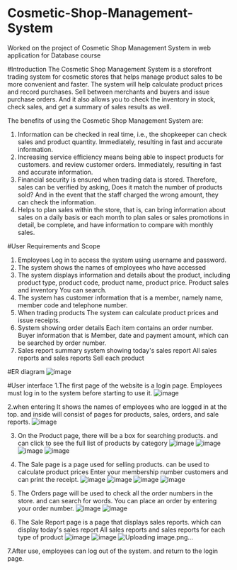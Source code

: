 # Cosmetic-Shop-Management-System
Worked on the project of Cosmetic Shop Management System in web application for Database course

#Introduction
The Cosmetic Shop Management System is a storefront trading system for cosmetic stores that helps manage product sales to be more convenient and faster. The system will help calculate product prices and record purchases. Sell between merchants and buyers and issue purchase orders. And it also allows you to check the inventory in stock, check sales, and get a summary of sales results as well.

The benefits of using the Cosmetic Shop Management System are:
1. Information can be checked in real time, i.e., the shopkeeper can check sales and product quantity. Immediately, resulting in fast and accurate information.
2. Increasing service efficiency means being able to inspect products for customers. and review customer orders. Immediately, resulting in fast and accurate information.
3. Financial security is ensured when trading data is stored. Therefore, sales can be verified by asking, Does it match the number of products sold? And in the event that the staff charged the wrong amount, they can check the information. 
4. Helps to plan sales within the store, that is, can bring information about sales on a daily basis or each month to plan sales or sales promotions in detail, be complete, and have information to compare with monthly sales.

#User Requirements and Scope
1. Employees Log in to access the system using username and password.
2. The system shows the names of employees who have accessed
3. The system displays information and details about the product, including product type, product code, product name, product price.
Product sales and inventory You can search.
4. The system has customer information that is a member, namely name, member code and telephone number.
5. When trading products The system can calculate product prices and issue receipts.
6. System showing order details Each item contains an order number. Buyer information that is
Member, date and payment amount, which can be searched by order number.
7. Sales report summary system showing today's sales report All sales reports and sales reports Sell each product

#ER diagram
![image](https://user-images.githubusercontent.com/114067223/232800264-f3bd9dab-f4ad-436a-b553-62dc53dd9e9f.png)

#User interface
1.The first page of the website is a login page. Employees must log in to the system before starting to use it.
![image](https://user-images.githubusercontent.com/114067223/232800449-493c29c7-643c-4bbc-b12d-cddbb0016d88.png)

2.when entering It shows the names of employees who are logged in at the top. and inside will consist of pages for products, sales, orders, and sale reports.
![image](https://user-images.githubusercontent.com/114067223/232800595-b66a440d-78c4-4b7d-8c47-8c6a3fb8ec5f.png)

3. On the Product page, there will be a box for searching products. and can click to see the full list of products by category
![image](https://user-images.githubusercontent.com/114067223/232800773-226c6dff-fa0c-4414-b035-397c0cfc4fbe.png)
![image](https://user-images.githubusercontent.com/114067223/232801108-dd21a80d-0a7d-411c-8f3c-f9660063e4d9.png)
![image](https://user-images.githubusercontent.com/114067223/232801274-1617e238-72bd-472f-8bd3-ebacfba48173.png)
![image](https://user-images.githubusercontent.com/114067223/232801340-96eaa173-e6f6-483c-9934-05d937989817.png)

4. The Sale page is a page used for selling products. can be used to calculate product prices Enter your membership number
customers and can print the receipt.
![image](https://user-images.githubusercontent.com/114067223/232801570-bae1c61d-0a15-4d66-8f23-dde3700ae3d8.png)
![image](https://user-images.githubusercontent.com/114067223/232801637-551980e7-8357-4e2d-b808-90d4cd922223.png)
![image](https://user-images.githubusercontent.com/114067223/232801736-147f10ca-6b5b-4b93-8eff-198d2624de19.png)
![image](https://user-images.githubusercontent.com/114067223/232802030-c8d97a9a-9c49-4681-ae27-e8e588b43544.png)

5. The Orders page will be used to check all the order numbers in the store. and can search for words. You can place an order by entering your order number.
![image](https://user-images.githubusercontent.com/114067223/232802103-3d2ff1b6-0b9e-4b67-a7e5-45ca75da51c0.png)
![image](https://user-images.githubusercontent.com/114067223/232802173-b3ed6162-27c1-48a3-88e5-248230fac9cd.png)

6. The Sale Report page is a page that displays sales reports. which can display today's sales report All sales reports and sales reports for each type of product
![image](https://user-images.githubusercontent.com/114067223/232802261-cd585530-1876-4b28-abc7-3473751f17cc.png)
![image](https://user-images.githubusercontent.com/114067223/232802519-44e3fe41-5f79-423d-8029-55f325629a63.png)
![Uploading image.png…]()

7.After use, employees can log out of the system. and return to the login page.










